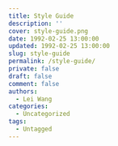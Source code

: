 ```yaml
---
title: Style Guide
description: ''
cover: style-guide.png
date: 1992-02-25 13:00:00
updated: 1992-02-25 13:00:00
slug: style-guide
permalink: /style-guide/
private: false
draft: false
comment: false
authors:
  - Lei Wang
categories:
  - Uncategorized
tags:
  - Untagged
---
```


<!-- TODO: Style guide -->
